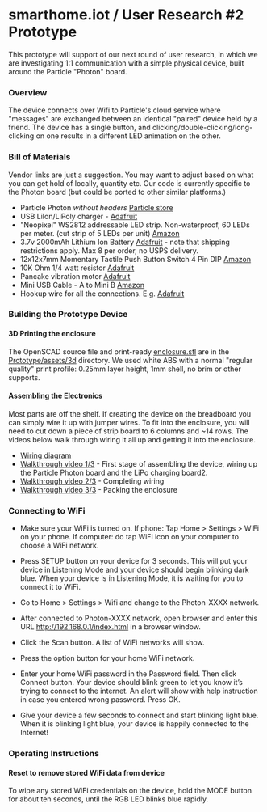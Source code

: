 # smarthome.iot / User Research #2 Prototype

This prototype will support of our next round of user research, in which we are investigating 1:1 communication with a simple physical device, built around the Particle "Photon" board.

### Overview

The device connects over Wifi to Particle's cloud service where "messages" are exchanged between an identical "paired" device held by a friend. The device has a single button, and clicking/double-clicking/long-clicking on one results in a different LED animation on the other.

### Bill of Materials

Vendor links are just a suggestion. You may want to adjust based on what you can get hold of locally, quantity etc. Our code is currently specific to the Photon board (but could be ported to other similar platforms.)

* Particle Photon *without headers* [Particle store](https://store.particle.io/)
* USB LiIon/LiPoly charger - [Adafruit](https://www.adafruit.com/products/259)
* "Neopixel" WS2812 addressable LED strip. Non-waterproof, 60 LEDs per meter. (cut strip of 5 LEDs per unit) [Amazon](http://www.amazon.com/Mokungit-Programmable-Individually-Addressable-Non-waterproof/dp/B01D1EDDR8)
* 3.7v 2000mAh Lithium Ion Battery [Adafruit](https://www.adafruit.com/products/2011) - note that shipping restrictions apply. Max 8 per order, no USPS delivery.
* 12x12x7mm Momentary Tactile Push Button Switch 4 Pin DIP [Amazon](http://www.amazon.com/uxcell%C2%AE-12x12x7mm-Momentary-Button-Switch/dp/B009ERT2NQ)
* 10K Ohm 1/4 watt resistor [Adafruit](https://www.adafruit.com/products/2784)
* Pancake vibration motor [Adafruit](https://www.adafruit.com/products/1201)
* Mini USB Cable - A to Mini B [Amazon](http://www.amazon.com/StarTech-com-Mini-USB-Cable-USB2HABM6RA/dp/B004NO0L4O)
* Hookup wire for all the connections. E.g. [Adafruit](https://www.adafruit.com/products/1311)

### Building the Prototype Device

#### 3D Printing the enclosure

The OpenSCAD source file and print-ready [enclosure.stl](assets/3d/enclosure.stl) are in the [Prototype/assets/3d](assets/3d) directory. We used white ABS with a normal "regular quality" print profile: 0.25mm layer height, 1mm shell, no brim or other supports.

#### Assembling the Electronics

Most parts are off the shelf. If creating the device on the breadboard you can simply wire it up with jumper wires. To fit into the enclosure, you will need to cut down a piece of strip board to 6 columns and ~14 rows. The videos below walk through wiring it all up and getting it into the enclosure.

* [Wiring diagram](assets/BlinkyButton_bb.png)
* [Walkthrough video 1/3](https://www.youtube.com/watch?v=C2MHg81-BwQ) - First stage of assembling the device, wiring up the Particle Photon board and the LiPo charging board2.
* [Walkthrough video 2/3](https://youtu.be/lktK18RHnlE) - Completing wiring
* [Walkthrough video 3/3](https://youtu.be/VAnI2gIuZO8) - Packing the enclosure


### Connecting to WiFi

* Make sure your WiFi is turned on. If phone: Tap Home > Settings > WiFi on your phone. If computer: do tap WiFi icon on your computer to choose a WiFi network.

* Press SETUP button on your device for 3 seconds. This will put your device in Listening Mode and your device should begin blinking dark blue. When your device is in Listening Mode, it is waiting for you to connect it to WiFi.

* Go to Home > Settings > Wifi and change to the Photon-XXXX network.

* After connected to Photon-XXXX network, open browser and enter this URL http://192.168.0.1/index.html in a browser window.

* Click the Scan button. A list of WiFi networks will show.

* Press the option button for your home WiFi network.

* Enter your home WiFi password in the Password field. Then click Connect button. Your device should blink green to let you know it’s trying to connect to the internet. An alert will show with help instruction in case you entered wrong password. Press OK.

* Give your device a few seconds to connect and start blinking light blue. When it is blinking light blue, your device is happily connected to the Internet!

### Operating Instructions

#### Reset to remove stored WiFi data from device
To wipe any stored WiFi credentials on the device, hold the MODE button for about ten seconds, until the RGB LED blinks blue rapidly.
